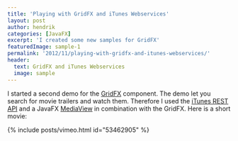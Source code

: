 ```yaml
---
title: 'Playing with GridFX and iTunes Webservices'
layout: post
author: hendrik
categories: [JavaFX]
excerpt: 'I created some new samples for GridFX'
featuredImage: sample-1
permalink: '2012/11/playing-with-gridfx-and-itunes-webservices/'
header:
  text: GridFX and iTunes Webservices
  image: sample
---
```

I started a second demo for the [GridFX](https://github.com/guigarage/gridfx) component. The demo let you search for movie trailers and watch them. Therefore I used the [iTunes REST API](http://www.apple.com/itunes/affiliates/resources/documentation/itunes-store-web-service-search-api.html) and a JavaFX [MediaView](http://docs.oracle.com/javafx/2/media/simpleplayer.htm) in combination with the GridFX. Here is a short movie:

{% include posts/vimeo.html id="53462905" %}
